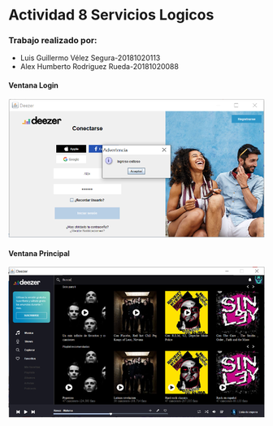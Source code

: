 # Actividad 8 Servicios Logicos

### Trabajo realizado por:
* Luis Guillermo Vélez Segura-20181020113
* Alex Humberto Rodriguez Rueda-20181020088

#### Ventana Login
![LoginServicios](Imagenes/LoginServicios.png)

#### Ventana Principal
![VPServicio](Imagenes/VPServicio.png)
